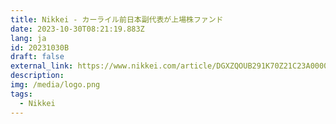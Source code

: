 ```yaml
---
title: Nikkei - カーライル前日本副代表が上場株ファンド
date: 2023-10-30T08:21:19.883Z
lang: ja
id: 20231030B
draft: false
external_link: https://www.nikkei.com/article/DGXZQOUB291K70Z21C23A0000000/
description: 
img: /media/logo.png
tags:
  - Nikkei
---
```

